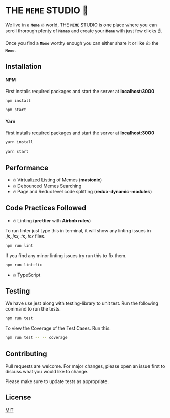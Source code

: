 # THE **`MEME`** STUDIO 🚀

We live in a **`Meme`** 🔥 world, THE **`MEME`** STUDIO is one place where you can scroll thorough plenty of **`Memes`** and create your **`Meme`** with just few clicks ☝️.

Once you find a **`Meme`** worthy enough you can either share it or like 👍 the **`Meme`**.

## Installation

#### NPM

First installs required packages and start the server at **localhost:3000**

```bash
npm install
```

```bash
npm start
```

#### Yarn

First installs required packages and start the server at **localhost:3000**

```bash
yarn install
```

```bash
yarn start
```

## Performance

* 🔥 Virtualized Listing of Memes (**masionic**)
* 🔥 Debounced Memes Searching
* 🔥 Page and Redux level code splitting (**redux-dynamic-modules**)

## Code Practices Followed

* 🔥 Linting (**prettier** with **Airbnb rules**)

To run linter just type this in terminal, it will show any linting issues in _.js,.jsx,.ts,.tsx_ files.

```bash
npm run lint
```

If you find any minor linting issues try run this to fix them.

```bash
npm run lint:fix
```

* 🔥 TypeScript

## Testing

We have use jest along with testing-library to unit test. Run the following command to run the tests.

```bash
npm run test
```

To view the Coverage of the Test Cases. Run this.

```bash
npm run test -- -- coverage
```

## Contributing

Pull requests are welcome. For major changes, please open an issue first to discuss what you would like to change.

Please make sure to update tests as appropriate.

## License

[MIT](https://choosealicense.com/licenses/mit/)
